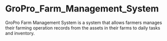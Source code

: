 # GroPro_Farm_Management_System
GroPro Farm Management System is a system that allows farmers manages their farming operation records from the assets in their farms to daily tasks and inventory.
